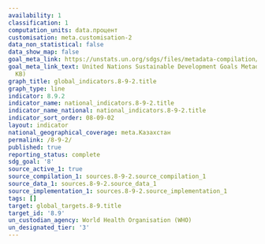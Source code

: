 ```yaml
---
availability: 1
classification: 1
computation_units: data.процент
customisation: meta.customisation-2
data_non_statistical: false
data_show_map: false
goal_meta_link: https://unstats.un.org/sdgs/files/metadata-compilation/Metadata-Goal-8.pdf
goal_meta_link_text: United Nations Sustainable Development Goals Metadata (PDF 526
  KB)
graph_title: global_indicators.8-9-2.title
graph_type: line
indicator: 8.9.2
indicator_name: national_indicators.8-9-2.title
indicator_name_national: national_indicators.8-9-2.title
indicator_sort_order: 08-09-02
layout: indicator
national_geographical_coverage: meta.Казахстан
permalink: /8-9-2/
published: true
reporting_status: complete
sdg_goal: '8'
source_active_1: true
source_compilation_1: sources.8-9-2.source_compilation_1
source_data_1: sources.8-9-2.source_data_1
source_implementation_1: sources.8-9-2.source_implementation_1
tags: []
target: global_targets.8-9.title
target_id: '8.9'
un_custodian_agency: World Health Organisation (WHO)
un_designated_tier: '3'
---
```

